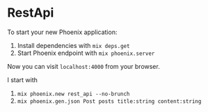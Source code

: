 # RestApi

To start your new Phoenix application:

1. Install dependencies with `mix deps.get`
2. Start Phoenix endpoint with `mix phoenix.server`

Now you can visit `localhost:4000` from your browser.

I start with

1. `mix phoenix.new rest_api --no-brunch`
2. `mix phoenix.gen.json Post posts title:string content:string`

